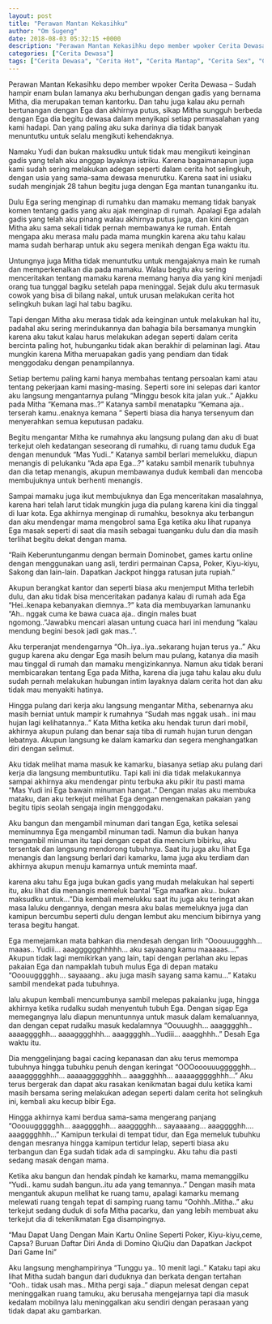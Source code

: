 ```yaml
---
layout: post
title: "Perawan Mantan Kekasihku"
author: "Om Sugeng"
date: 2018-08-03 05:32:15 +0000
description: "Perawan Mantan Kekasihku depo member wpoker Cerita Dewasa &#8211; Sudah hampir enam bulan lamanya aku berhubungan dengan gadis yang bernama Mitha, dia merupakan teman kantorku. Dan tahu juga kalau aku..."
categories: ["Cerita Dewasa"]
tags: ["Cerita Dewasa", "Cerita Hot", "Cerita Mantap", "Cerita Sex", "Cinta Hanya Nafsu", "Cinta Terlarang"]
---
```


Perawan Mantan Kekasihku
depo member wpoker
Cerita Dewasa &#8211; Sudah hampir enam bulan lamanya aku berhubungan dengan gadis yang bernama Mitha, dia merupakan teman kantorku. Dan tahu juga kalau aku pernah bertunangan dengan Ega dan akhirnya putus, sikap Mitha sungguh berbeda dengan Ega dia begitu dewasa dalam menyikapi setiap permasalahan yang kami hadapi. Dan yang paling aku suka darinya dia tidak banyak menuntutku untuk selalu mengikuti kehendaknya.

Namaku Yudi dan bukan maksudku untuk tidak mau mengikuti keinginan gadis yang telah aku anggap layaknya istriku. Karena bagaimanapun juga kami sudah sering melakukan adegan seperti dalam cerita hot selingkuh, dengan usia yang sama-sama dewasa menurutku. Karena saat ini usiaku sudah menginjak 28 tahun begitu juga dengan Ega mantan tunanganku itu.

Dulu Ega sering menginap di rumahku dan mamaku memang tidak banyak komen tentang gadis yang aku ajak menginap di rumah. Apalagi Ega adalah gadis yang telah aku pinang walau akhirnya putus juga, dan kini dengan Mitha aku sama sekali tidak pernah membawanya ke rumah. Entah mengapa aku merasa malu pada mama mungkin karena aku tahu kalau mama sudah berharap untuk aku segera menikah dengan Ega waktu itu.

Untungnya juga Mitha tidak menuntutku untuk mengajaknya main ke rumah dan memperkenalkan dia pada mamaku. Walau begitu aku sering menceritakan tentang mamaku karena memang hanya dia yang kini menjadi orang tua tunggal bagiku setelah papa meninggal. Sejak dulu aku termasuk cowok yang bisa di bilang nakal, untuk urusan melakukan cerita hot selingkuh bukan lagi hal tabu bagiku.

Tapi dengan Mitha aku merasa tidak ada keinginan untuk melakukan hal itu, padahal aku sering merindukannya dan bahagia bila bersamanya mungkin karena aku takut kalau harus melakukan adegan seperti dalam cerita bercinta paling hot, hubunganku tidak akan berakhir di pelaminan lagi. Atau mungkin karena Mitha meruapakan gadis yang pendiam dan tidak menggodaku dengan penampilannya.

Setiap bertemu paling kami hanya membahas tentang persoalan kami atau tentang pekerjaan kami masing-masing. Seperti sore ini selepas dari kantor aku langsung mengantarnya pulang “Minggu besok kita jalan yuk..” Ajakku pada Mitha “Kemana mas..?” Katanya sambil menatapku “Kemana aja.. terserah kamu..enaknya kemana ” Seperti biasa dia hanya tersenyum dan menyerahkan semua keputusan padaku.

Begitu mengantar Mitha ke rumahnya aku langsung pulang dan aku di buat terkejut oleh kedatangan seseorang di rumahku, di ruang tamu duduk Ega dengan menunduk “Mas Yudi..” Katanya sambil berlari memelukku, diapun menangis di pelukanku “Ada apa Ega…?” kataku sambil menarik tubuhnya dan dia tetap menangis, akupun membawanya duduk kembali dan mencoba membujuknya untuk berhenti menangis.

Sampai mamaku juga ikut membujuknya dan Ega menceritakan masalahnya, karena hari telah larut tidak mungkin juga dia pulang karena kini dia tinggal di luar kota. Ega akhirnya menginap di rumahku, besoknya aku terbangun dan aku mendengar mama mengobrol sama Ega ketika aku lihat rupanya Ega masak seperti di saat dia masih sebagai tuanganku dulu dan dia masih terlihat begitu dekat dengan mama.

“Raih Keberuntunganmu dengan bermain Dominobet, games kartu online dengan menggunakan uang asli, terdiri permainan Capsa, Poker, Kiyu-kiyu, Sakong dan lain-lain. Dapatkan Jackpot hingga ratusan juta rupiah.”

Akupun berangkat kantor dan seperti biasa aku menjemput Mitha terlebih dulu, dan aku tidak bisa menceritakan padanya kalau di rumah ada Ega “Hei..kenapa kebanyakan diemnya..?” kata dia membuyarkan lamunanku “Ah.. nggak cuma ke bawa cuaca aja.. dingin males buat ngomong..”Jawabku mencari alasan untung cuaca hari ini mendung “kalau mendung begini besok jadi gak mas..”.

Aku terperanjat mendengarnya “Oh..iya..iya..sekarang hujan terus ya..” Aku gugup karena aku dengar Ega masih belum mau pulang, katanya dia masih mau tinggal di rumah dan mamaku mengizinkannya. Namun aku tidak berani membicarakan tentang Ega pada Mitha, karena dia juga tahu kalau aku dulu sudah pernah melakukan hubungan intim layaknya dalam cerita hot dan aku tidak mau menyakiti hatinya.

Hingga pulang dari kerja aku langsung mengantar Mitha, sebenarnya aku masih berniat untuk mampir k rumahnya “Sudah mas nggak usah.. ini mau hujan lagi kelihatannya..” Kata Mitha ketika aku hendak turun dari mobil, akhirnya akupun pulang dan benar saja tiba di rumah hujan turun dengan lebatnya. Akupun langsung ke dalam kamarku dan segera menghangatkan diri dengan selimut.

Aku tidak melihat mama masuk ke kamarku, biasanya setiap aku pulang dari kerja dia langsung membuntutiku. Tapi kali ini dia tidak melakukannya sampai akhirnya aku mendengar pintu terbuka aku pikir itu pasti mama “Mas Yudi ini Ega bawain minuman hangat..” Dengan malas aku membuka mataku, dan aku terkejut melihat Ega dengan mengenakan pakaian yang begitu tipis seolah sengaja ingin menggodaku.

Aku bangun dan mengambil minuman dari tangan Ega, ketika selesai meminumnya Ega mengambil minuman tadi. Namun dia bukan hanya mengambil minuman itu tapi dengan cepat dia mencium bibirku, aku tersentak dan langsung mendorong tubuhnya. Saat itu juga aku lihat Ega menangis dan langsung berlari dari kamarku, lama juga aku terdiam dan akhirnya akupun menuju kamarnya untuk meminta maaf.

karena aku tahu Ega juga bukan gadis yang mudah melakukan hal seperti itu, aku lihat dia menangis memeluk bantal “Ega maafkan aku.. bukan maksudku untuk…”Dia kembali memelukku saat itu juga aku teringat akan masa laluku dengannya, dengan mesra aku balas memeluknya juga dan kamipun bercumbu seperti dulu dengan lembut aku mencium bibirnya yang terasa begitu hangat.

Ega memejamkan mata bahkan dia mendesah dengan lirih “Ooouuuggghh… maaas.. Yudiii… aaagggggghhhhh… aku sayaaang kamu maaaaas….” Akupun tidak lagi memikirkan yang lain, tapi dengan perlahan aku lepas pakaian Ega dan nampaklah tubuh mulus Ega di depan mataku “Ooouugggghh… sayaaang.. aku juga masih sayang sama kamu…” Kataku sambil mendekat pada tubuhnya.

lalu akupun kembali mencumbunya sambil melepas pakaianku juga, hingga akhirnya ketika rudalku sudah menyentuh tubuh Ega. Dengan sigap Ega memegangnya lalu diapun menuntunnya untuk masuk dalam kemaluannya, dan dengan cepat rudalku masuk kedalamnya “Oouuughh… aaagggghh.. aaaagggghh… aaaagggghhh… aaagggghh…Yudiii… aaagghhh..” Desah Ega waktu itu.

Dia menggelinjang bagai cacing kepanasan dan aku terus memompa tubuhnya hingga tubuhku penuh dengan keringat “OOOooouuuggggghh… aaaaggggghhh… aaaaaggggghhh… aaaggghhh… aaaaaggggghhh…” Aku terus bergerak dan dapat aku rasakan kenikmatan bagai dulu ketika kami masih bersama sering melakukan adegan seperti dalam cerita hot selingkuh ini, kembali aku kecup bibir Ega.

Hingga akhirnya kami berdua sama-sama mengerang panjang “Ooouuggggghh… aaagggghh… aaagggghh… sayaaaang… aaagggghh…. aaagggghhh…” Kamipun terkulai di tempat tidur, dan Ega memeluk tubuhku dengan mesranya hingga kamipun tertidur lelap, seperti biasa aku terbangun dan Ega sudah tidak ada di sampingku. Aku tahu dia pasti sedang masak dengan mama.

Ketika aku bangun dan hendak pindah ke kamarku, mama memanggilku “Yudi.. kamu sudah bangun..itu ada yang temannya..” Dengan masih mata mengantuk akupun melihat ke ruang tamu, apalagi kamarku memang melewati ruang tengah tepat di samping ruang tamu “Oohhh..Mitha..” aku terkejut sedang duduk di sofa Mitha pacarku, dan yang lebih membuat aku terkejut dia di tekenikmatan Ega disampingnya.

&#8220;Mau Dapat Uang Dengan Main Kartu Online Seperti Poker, Kiyu-kiyu,ceme, Capsa? Buruan Daftar Diri Anda di Domino QiuQiu dan Dapatkan Jackpot Dari Game Ini&#8221;

Aku langsung menghampirinya “Tunggu ya.. 10 menit lagi..” Kataku tapi aku lihat Mitha sudah bangun dari duduknya dan berkata dengan tertahan “Ooh.. tidak usah mas.. Mitha pergi saja..” diapun melesat dengan cepat meninggalkan ruang tamuku, aku berusaha mengejarnya tapi dia masuk kedalam mobilnya lalu meninggalkan aku sendiri dengan perasaan yang tidak dapat aku gambarkan.